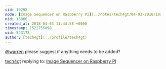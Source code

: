 ```yaml
---
cid: 19298
node: [Image Sequencer on Raspberry PI](../notes/tech4gt/04-03-2018/image-sequencer-on-raspberry-pi)
nid: 16060
created_at: 2018-04-03 11:44:58 +0000
timestamp: 1522755898
uid: 523178
author: [tech4gt](../profile/tech4gt)
---
```


[@warren](/profile/warren) please suggest if anything needs to be added?

[tech4gt](../profile/tech4gt) replying to: [Image Sequencer on Raspberry PI](../notes/tech4gt/04-03-2018/image-sequencer-on-raspberry-pi)

